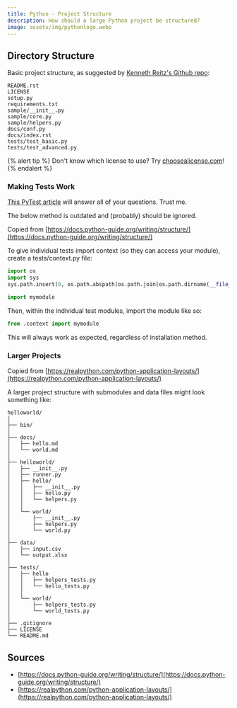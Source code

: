 ```yaml
---
title: Python - Project Structure
description: How should a large Python project be structured?
image: assets/img/pythonlogo.webp
---
```


## Directory Structure

Basic project structure, as suggested by [Kenneth Reitz's Github repo](https://github.com/navdeep-G/samplemod):

```text
README.rst
LICENSE
setup.py
requirements.txt
sample/__init__.py
sample/core.py
sample/helpers.py
docs/conf.py
docs/index.rst
tests/test_basic.py
tests/test_advanced.py
```

{% alert tip %}
Don't know which license to use? Try [choosealicense.com](https://choosealicense.com/)!
{% endalert %}

### Making Tests Work

[This PyTest article](https://docs.pytest.org/en/7.1.x/explanation/goodpractices.html) will answer all of your questions. Trust me.

The below method is outdated and (probably) should be ignored.

Copied from [https://docs.python-guide.org/writing/structure/](https://docs.python-guide.org/writing/structure/)

To give individual tests import context (so they can access your module), create a tests/context.py file:

```python
import os
import sys
sys.path.insert(0, os.path.abspath(os.path.join(os.path.dirname(__file__), '..')))

import mymodule
```

Then, within the individual test modules, import the module like so:

```python
from .context import mymodule
```

This will always work as expected, regardless of installation method.

### Larger Projects

Copied from [https://realpython.com/python-application-layouts/](https://realpython.com/python-application-layouts/)

A larger project structure with submodules and data files might look something like:

```text
helloworld/
│
├── bin/
│
├── docs/
│   ├── hello.md
│   └── world.md
│
├── helloworld/
│   ├── __init__.py
│   ├── runner.py
│   ├── hello/
│   │   ├── __init__.py
│   │   ├── hello.py
│   │   └── helpers.py
│   │
│   └── world/
│       ├── __init__.py
│       ├── helpers.py
│       └── world.py
│
├── data/
│   ├── input.csv
│   └── output.xlsx
│
├── tests/
│   ├── hello
│   │   ├── helpers_tests.py
│   │   └── hello_tests.py
│   │
│   └── world/
│       ├── helpers_tests.py
│       └── world_tests.py
│
├── .gitignore
├── LICENSE
└── README.md
```

## Sources

- [https://docs.python-guide.org/writing/structure/](https://docs.python-guide.org/writing/structure/)
- [https://realpython.com/python-application-layouts/](https://realpython.com/python-application-layouts/)
